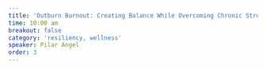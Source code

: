 ```yaml
---
title: 'Outburn Burnout: Creating Balance While Overcoming Chronic Stress'
time: 10:00 am
breakout: false
category: 'resiliency, wellness'
speaker: Pilar Angel
order: 3
---
```


